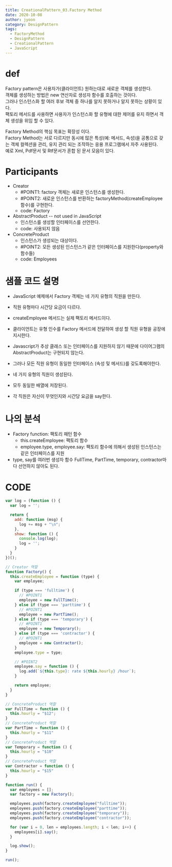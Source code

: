 ```yaml
---
title: CreationalPattern_03.Factory Method
date: 2020-10-08
author: jyoon
category: DesignPattern
tags:
  - FactoryMethod
  - DesignPattern
  - CreationalPattern
  - JavaScript
---
```


# def
Factory pattern은 사용자가(클라이언트) 원하는대로 새로운 객체를 생성한다.  
객체를 생성하는 방법은 new 연산자로 생성자 함수를 호출하는 것이다.   
그러나 인스턴스화 할 여러 후보 객체 중 하나를 알지 못하거나 알지 못하는 상황이 있다.  
팩토리 메서드를 사용하면 사용자가 인스턴스화 할 유형에 대한 제어를 유지 하면서 객체 생성을 위임 할 수 있다.  

Factory Method의 핵심 목표는 확장성 이다.   
Factory Method는 서로 다르지만 동시에 많은 특성(예: 메서드, 속성)을 공통으로 갖는 객체 컬렉션을 관리, 유지 관리 되는 조작하는 응용 프로그램에서 자주 사용된다.  
예로 Xml, Pdf문서 및 Rtf문서가 혼합 된 문서 모음이 있다.  

# Participants
  * Creator
    - #POINT1: factory 객체는 새로운 인스턴스를 생성한다.
    - #POINT2: 새로운 인스턴스를 반환하는 factoryMethod(createEmployee 함수)를 구현한다.
    - code: Factory
  * AbstractProduct -- not used in JavaScript
    - 인스턴스를 생성할 인터페이스를 선언한다.
    - code: 사용되지 않음
  * ConcreteProduct
    - 인스턴스가 생성되는 대상이다.
    - #POINT2: 모든 생성된 인스턴스가 같은 인터페이스를 지원한다(property와 함수들)
    - code: Employees

# 샘플 코드 설명 
  * JavaScript 예제에서 Factory 객체는 네 가지 유형의 직원을 만든다.
  * 직원 유형마다 시간당 요금이 다르다. 
  * createEmployee 메서드는 실제 팩토리 메서드이다. 
  * 클라이언트는 유형 인수를 Factory 메서드에 전달하여 생성 할 직원 유형을 공장에 지시한다.

  * Javascript가 추상 클래스 또는 인터페이스를 지원하지 않기 때문에 다이어그램의 AbstractProduct는 구현되지 않는다.
  * 그러나 모든 직원 유형이 동일한 인터페이스 (속성 및 메서드)를 갖도록해야한다.

  * 네 가지 유형의 직원이 생성된다.
  * 모두 동일한 배열에 저장된다.
  * 각 직원은 자신이 무엇인지와 시간당 요금을 say한다.
  
# 나의 분석
  * Factory function: 팩토리 패턴 함수 
    - this.createEmployee: 팩토리 함수 
    - employee.type, employee.say: 팩토리 함수에 의해서 생성된 인스턴스는 같은 인터페이스를 지원
  * type, say를 여러번 생성자 함수 FullTime, PartTime, temporary, contractor마다 선언하지 않아도 된다.

# CODE
```js
var log = (function () {
  var log = '';

  return {
    add: function (msg) {
      log += msg + "\n";
    },
    show: function () {
      console.log(log);
      log = '';
    }
  }
})();

// Creator 역할
function Factory() {
  this.createEmployee = function (type) {
    var employee;

    if (type === 'fulltime') {
      // #POINT1
      employee = new FullTime();
    } else if (type === 'parttime') {
      // #POINT1
      employee = new PartTime();
    } else if (type === 'temporary') {
      // #POINT1
      employee = new Temporary();
    } else if (type === 'contractor') {
      // #POINT1
      employee = new Contractor();
    }
    employee.type = type;

    // #POINT2
    employee.say = function () {
      log.add(`${this.type}: rate ${this.hourly} /hour`);
    }

    return employee;
  }
}

// ConcreteProduct 역할
var FullTime = function () {
  this.hourly = "$12";
}
// ConcreteProduct 역할
var PartTime = function () {
  this.hourly = "$11"
}
// ConcreteProduct 역할
var Temporary = function () {
  this.hourly = "$10"
}
// ConcreteProduct 역할
var Contractor = function () {
  this.hourly = "$15"
}

function run() {
  var employees = [];
  var factory = new Factory();

  employees.push(factory.createEmployee("fulltime"));
  employees.push(factory.createEmployee("parttime"));
  employees.push(factory.createEmployee("temporary"));
  employees.push(factory.createEmployee("contractor"));

  for (var i = 0, len = employees.length; i < len; i++) {
    employees[i].say();
  }

  log.show();
}

run();
```